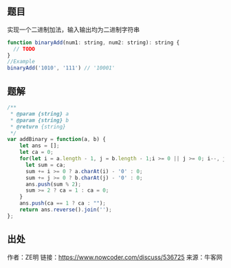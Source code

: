## 题目
实现一个二进制加法，输入输出均为二进制字符串

```js
function binaryAdd(num1: string, num2: string): string {
  // TODO
}
//Example
binaryAdd('1010', '111') // '10001'
```

## 题解
```js
/**
 * @param {string} a
 * @param {string} b
 * @return {string}
 */
var addBinary = function(a, b) {
    let ans = [];
    let ca = 0;
    for(let i = a.length - 1, j = b.length - 1;i >= 0 || j >= 0; i--, j--) {
      let sum = ca;
      sum += i >= 0 ? a.charAt(i) - '0' : 0;
      sum += j >= 0 ? b.charAt(j) - '0' : 0;
      ans.push(sum % 2);
      sum >= 2 ? ca = 1 : ca = 0;
    }
    ans.push(ca == 1 ? ca : "");
    return ans.reverse().join('');
};
```


## 出处
作者：ZE明
链接：https://www.nowcoder.com/discuss/536725
来源：牛客网


